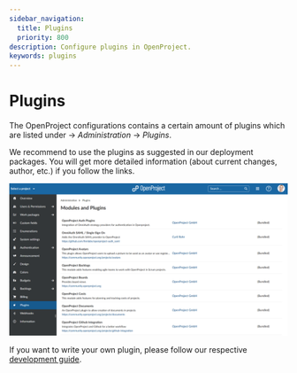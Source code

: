 ```yaml
---
sidebar_navigation:
  title: Plugins
  priority: 800
description: Configure plugins in OpenProject.
keywords: plugins
---
```

# Plugins

The OpenProject configurations contains a certain amount of plugins which are listed under -> *Administration* -> *Plugins*.

We recommend to use the plugins as suggested in our deployment packages. You will get more detailed information (about current changes, author, etc.) if you follow the links.

![OpenProject plugins](image-20200124100220714.png)

If you want to write your own plugin, please follow our respective [development guide](../../development/create-openproject-plugin).

